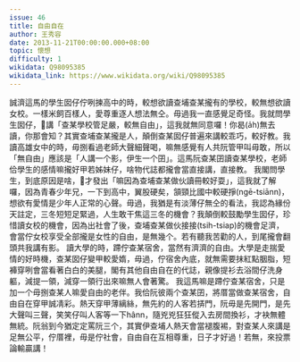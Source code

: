```yaml
---
issue: 46
title: 自由自在
author: 王秀容
date: 2013-11-21T00:00:00.000+08:00
topic: 懷想
difficulty: 1
wikidata: Q98095385
wikidata_link: https://www.wikidata.org/wiki/Q98095385
---
```

誠濟這馬的學生囡仔佇咧揀高中的時，較想欲讀查埔查某攏有的學校，較無想欲讀女校。一樣米飼百樣人，愛尊重逐人想法無仝。毋過我一直感覺足奇怪。我就問學生囡仔，𪜶講「查某學校管足嚴，較無自由」，這我就無同意囉！你曷(a̍h)無去讀，你那會知？其實查埔查某攏是人，顛倒查某囡仔普遍來講較乖巧，較好教。我讀高雄女中的時，毋捌看過老師大聲細聲喝，嘛無感覺有人共阮管甲叫毋敢，所以「無自由」應該是「人講一个影，伊生一个囝」。這馬阮查某囝讀查某學校，老師佮學生的感情嘛攏好甲若姊妹仔，啥物代誌都攏會當直接講，直接教。
我閣問學生，到底原因是啥，𪜶才發出「嘛因為查埔查某做伙讀冊較好耍」，這我就了解囉，因為青春少年兄，一下到高中，翼股硬矣，頷頸比國中較硬掙(ngē-tsiānn)，想欲有愛情是少年人正常的心聲。毋過，我猶是有淡薄仔無仝的看法，我認為緣份天註定，三冬短短足緊過，人生敢干焦這三冬的機會？我顛倒較鼓勵學生囡仔，珍惜讀女校的機會，因為出社會了後，查埔查某做伙接接(tsih-tsiap)的機會足濟，會當佇女校享受全部攏是女性的自由，是無幾个。若有聽我苦勸的人，到尾攏會翻頭共我講有影。
讀大學的時，蹛佇查某宿舍，當然有濟濟的自由。大學是走揣愛情的好時機，查某囡仔變甲較愛媠，毋過，佇宿舍內底，就無需要抹紅點胭脂，短褲穿咧會當看著白白的美腿，閣有其他自由自在的代誌，親像提衫去浴間仔洗身軀，減提一領，減穿一領行出來嘛無人會著驚。
我這馬嘛是蹛佇查某宿舍，只是加一个毋捌查某人嘛愛自由的老伴。我佮阮彼兩个查某囝，將厝當做查某宿舍，自由自在穿甲誠凊彩。熱天穿甲薄縭絲，無先約的人客若挵門，阮毋是先開門，是先大聲叫三聲，笑笑仔叫人客等一下hânn，隨兇兇狂狂傱入去房間換衫，才袂無體無統。阮翁到今猶定定罵阮三个，其實伊查埔人熱天會當褪腹裼，對查某人來講是足無公平，佇厝裡，毋是佇社會，自由自在互相尊重，日子才好過！若無，來投票論輸贏講！